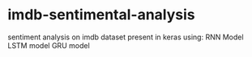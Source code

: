 # imdb-sentimental-analysis
sentiment analysis on imdb dataset present in keras using:
RNN Model
LSTM model
GRU model
